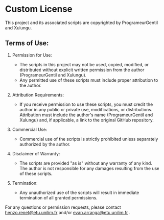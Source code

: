 # Custom License

This project and its associated scripts are copyrighted by ProgrameurGentil and Xulungu.

## Terms of Use:

1. Permission for Use:
   - The scripts in this project may not be used, copied, modified, or distributed without explicit written permission from the author (ProgrameurGentil and Xulungu).
   - Any permitted use of these scripts must include proper attribution to the author.

2. Attribution Requirements:
   - If you receive permission to use these scripts, you must credit the author in any public or private use, modifications, or distributions. Attribution must include the author's name (ProgrameurGentil and Xulungu) and, if applicable, a link to the original GitHub repository.

3. Commercial Use:
   - Commercial use of the scripts is strictly prohibited unless separately authorized by the author.

4. Disclaimer of Warranty:
   - The scripts are provided "as is" without any warranty of any kind. The author is not responsible for any damages resulting from the use of these scripts.

5. Termination:
   - Any unauthorized use of the scripts will result in immediate termination of all granted permissions.

For any questions or permission requests, please contact henzo.renet@etu.unilim.fr and/or evan.arranga@etu.unilim.fr .
